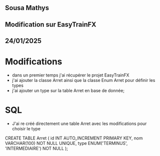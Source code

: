 ## Sousa Mathys 
## Modification sur EasyTrainFX
## 24/01/2025

# Modifications

- dans un premier temps j'ai récupérer le projet EasyTrainFX
- j'ai ajouter la classe Arret ainsi que la classe Enum Arret pour définir les types
- j'ai ajouter un type sur la table Arret en base de donnée;

# SQL

- J'ai re créé directement une table Arret avec les modifications pour choisir le type

CREATE TABLE Arret (
    id INT AUTO_INCREMENT PRIMARY KEY,
    nom VARCHAR(100) NOT NULL UNIQUE,
    type ENUM('TERMINUS', 'INTERMEDIAIRE') NOT NULL
);

